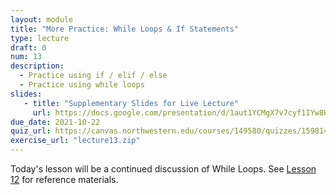 ```yaml
---
layout: module
title: "More Practice: While Loops & If Statements"
type: lecture
draft: 0
num: 13
description:
  - Practice using if / elif / else
  - Practice using while loops
slides: 
   - title: "Supplementary Slides for Live Lecture"
     url: https://docs.google.com/presentation/d/1aut1YCMgX7v7cyf1IYw8HDWIY_AlqdKXKRP5K76tpBE/edit?usp=sharing
due_date: 2021-10-22
quiz_url: https://canvas.northwestern.edu/courses/149580/quizzes/159814
exercise_url: "lecture13.zip"
---
```


Today's lesson will be a continued discussion of While Loops. See [Lesson 12](week05_lecture02) for reference materials. 